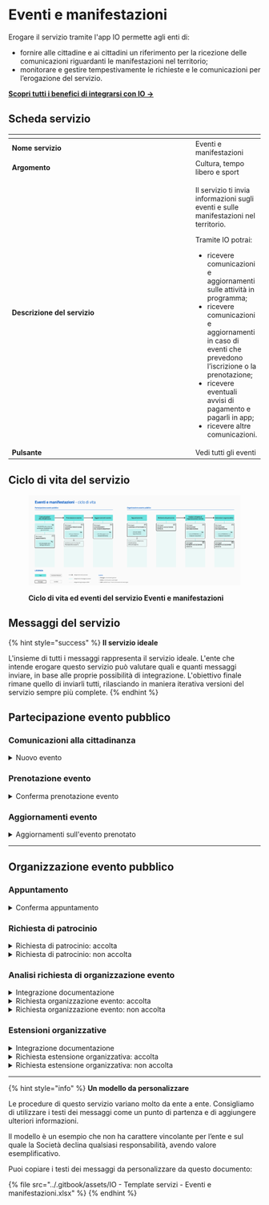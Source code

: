 # Eventi e manifestazioni

Erogare il servizio tramite l'app IO permette agli enti di:

* fornire alle cittadine e ai cittadini un riferimento per la ricezione delle comunicazioni riguardanti le manifestazioni nel territorio;
* monitorare e gestire tempestivamente le richieste e le comunicazioni per l’erogazione del servizio.

[**Scopri tutti i benefici di integrarsi con IO →** ](https://docs.pagopa.it/manuale-servizi/lapp-io/cose-io-e-qual-e-il-suo-obiettivo)

## Scheda servizio <a href="#scheda-servizio" id="scheda-servizio"></a>

<table data-header-hidden><thead><tr><th width="373"></th><th></th></tr></thead><tbody><tr><td><strong>Nome servizio</strong></td><td>Eventi e manifestazioni</td></tr><tr><td><strong>Argomento</strong></td><td>Cultura, tempo libero e sport</td></tr><tr><td><strong>Descrizione del servizio</strong></td><td><p>Il servizio ti invia informazioni sugli eventi e sulle manifestazioni nel territorio.</p><p></p><p>Tramite IO potrai:</p><ul><li>ricevere comunicazioni e aggiornamenti sulle attività in programma; </li><li>ricevere comunicazioni e aggiornamenti in caso di eventi che prevedono l’iscrizione o la prenotazione; </li><li>ricevere eventuali avvisi di pagamento e pagarli in app;</li><li>ricevere altre comunicazioni.</li></ul></td></tr><tr><td><strong>Pulsante</strong></td><td>Vedi tutti gli eventi</td></tr></tbody></table>

## Ciclo di vita del servizio

<figure><img src="../.gitbook/assets/image (12) (1).png" alt=""><figcaption><p><strong>Ciclo di vita ed eventi del servizio Eventi e manifestazioni</strong></p></figcaption></figure>

## Messaggi del servizio

{% hint style="success" %}
**Il servizio ideale**

L'insieme di tutti i messaggi rappresenta il servizio ideale. L'ente che intende erogare questo servizio può valutare quali e quanti messaggi inviare, in base alle proprie possibilità di integrazione. L'obiettivo finale rimane quello di inviarli tutti, rilasciando in maniera iterativa versioni del servizio sempre più complete.
{% endhint %}

## Partecipazione evento pubblico

### Comunicazioni alla cittadinanza

<details>

<summary>Nuovo evento</summary>

**🖋 Titolo del messaggio:** Nuovo evento

🗒 **Testo del messaggio**:&#x20;

Dal \<gg/mm/aaaa> al \<gg/mm/aaaa> / Il \<gg/mm/aaaa> si terrà l’evento \<nome evento>:

**Dove**: \<indirizzo>

**Orari**: \<orari evento>

Per ulteriori informazioni, \[visita questo sito]\(URL).

**🪄 Pulsante**: n/a

***

**Destinatari**: Tutti i cittadini che hanno manifestato interesse per nuovi eventi pubblici sul territorio.

**Quando inviarlo**: Quando mancano pochi giorni all’evento pubblico.

**User story**: Come cittadino voglio ricevere una notifica quando la data dell’evento pubblico è prossima.

</details>

### Prenotazione evento

<details>

<summary>Conferma prenotazione evento</summary>

:sparkles:<mark style="color:blue;">**Messaggio Premium**</mark> — Se hai un contratto Premium, ti consigliamo di configurare questo messaggio con promemoria Premium: i destinatari verranno avvisati dell‘avvicinarsi dell'evento tramite notifica push.

***

**🖋 Titolo del messaggio:** La tua prenotazione

**🗒 Testo del messaggio:**

Hai prenotato un posto per l’evento \<nome evento>.

**Dove**: \<indirizzo>

**Quando**: \<gg/mm/aaaa> alle \<hh:mm>

\[Inserire qui eventuali ulteriori dettagli per il cittadino utili per la partecipazione all’evento, da compilare a cura e responsabilità dell'ente]

Per ulteriori informazioni, \[visita questo sito]\(URL).

**🪄 Pulsante**: Disdici prenotazione

***

**Destinatari**: Tutti i cittadini che hanno prenotato un posto per un evento pubblico.

**Quando inviarlo**: Quando la prenotazione è confermata.

**User story**: Come cittadino voglio ricevere una conferma quando la prenotazione viene confermata dall’ente.

</details>

### Aggiornamenti evento

<details>

<summary>Aggiornamenti sull'evento prenotato</summary>

**🖋 Titolo del messaggio:** Aggiornamenti evento \<nome evento>

🗒 **Testo del messaggio:**

Ci sono aggiornamenti sull’evento \<nome evento>.

\[Inserire qui gli aggiornamenti sull’evento, da compilare a cura e responsabilità dell'ente]

Per ulteriori informazioni, \[visita questo sito]\(URL).

**🪄 Pulsante**: n/a

***

**Destinatari**: Tutti i cittadini che hanno prenotato la partecipazione ad un evento pubblico.

**Quando inviarlo**: Quando l’evento ha un aggiornamento da comunicare.

**User story**: Come cittadino voglio ricevere una notifica quando l’evento subisce un aggiornamento.

</details>

***

## Organizzazione evento pubblico

### Appuntamento

<details>

<summary>Conferma appuntamento</summary>

:sparkles:<mark style="color:blue;">**Messaggio Premium**</mark> — Se hai un contratto Premium, ti consigliamo di configurare questo messaggio con promemoria Premium: i destinatari verranno avvisati dell‘avvicinarsi dell'appuntamento tramite notifica push.

***

**🖋 Titolo del messaggio:** Il tuo appuntamento

🗒 **Testo del messaggio:**

Hai prenotato un appuntamento per \<oggetto dell’appuntamento>.

**Dove**: \<indirizzo>

**Quando**: \<gg/mm/aaaa> alle \<hh:mm>

Per ulteriori informazioni, (visita questo sito)\[URL].

**🪄 Pulsante**: Disdici appuntamento

***

**Destinatari**: Tutti i cittadini che hanno richiesto appuntamento per organizzare un evento pubblico.

**Quando inviarlo**: Quando l’appuntamento è confermato.

**User story**: Come cittadino voglio ricevere una conferma quando l’appuntamento viene confermato dall’ente.

</details>

### Richiesta di patrocinio

<details>

<summary>Richiesta di patrocinio: accolta</summary>

**🖋 Titolo del messaggio:** La tua richiesta di patrocinio è stata accolta

🗒 **Testo del messaggio:**

La tua richiesta di patrocinio per l’evento \<nome evento> è stata accolta.

Per ulteriori informazioni, \[visita questo sito]\(URL).

**🪄 Pulsante**: n/a

***

**Destinatari**: Tutti i cittadini che hanno aperto una pratica a proprio nome per richieste di patrocinio per evento pubblico.

**Quando inviarlo**: Quando l’ente accoglie la richiesta.

**User story**: Come cittadino voglio ricevere aggiornamenti sullo stato di avanzamento della mia richiesta.

</details>

<details>

<summary>Richiesta di patrocinio: non accolta</summary>

**🖋 Titolo del messaggio:** La tua richiesta di patrocinio non è stata accolta

🗒 **Testo del messaggio:**

La tua richiesta di patrocinio per l’evento \<nome evento> non è stata accolta.

Per ulteriori informazioni, \[visita questo sito]\(URL)

**🪄 Pulsante**: n/a

***

**Destinatari**: Tutti i cittadini che hanno aperto una pratica a proprio nome per richieste di patrocinio per evento pubblico.

**Quando inviarlo**: Quando l’ente non accoglie la richiesta.

**User story**: Come cittadino voglio ricevere aggiornamenti sullo stato di avanzamento della mia richiesta.

</details>

### Analisi richiesta di organizzazione evento

<details>

<summary>Integrazione documentazione</summary>

**🖋 Titolo del messaggio:** Richiesta di integrazione

🗒 **Testo del messaggio:**

Per elaborare la tua richiesta di \<oggetto della richiesta>, abbiamo bisogno di ricevere entro il \<gg/mm/aaaa> altri documenti.

Per aggiungere i documenti alla tua richiesta, \[visita questo sito]\(URL).

**🪄 Pulsante**: Aggiungi documenti

***

**Destinatari**: Tutti i cittadini che hanno aperta una pratica a proprio nome per richieste di competenza dell’Ufficio.

**Quando inviarlo**: Quando l’ente ha bisogno di ulteriori documenti per l’elaborazione della richiesta.

**User story**: Come cittadino voglio ricevere aggiornamenti sullo stato di avanzamento della mia richiesta.

</details>

<details>

<summary>Richiesta organizzazione evento: accolta</summary>

**🖋 Titolo del messaggio:** La tua richiesta è stata accolta

🗒 **Testo del messaggio:**

La tua richiesta di organizzazione per l’evento \<nome evento> è stata accolta.

Per ulteriori informazioni, \[visita questo sito]\(URL)

**🪄 Pulsante**: n/a

***

**Destinatari**: Tutti i cittadini che hanno aperto una pratica a proprio nome per organizzazione evento pubblico.

**Quando inviarlo**: Quando l’ente accoglie la richiesta.

**User story**: Come cittadino voglio ricevere aggiornamenti sullo stato di avanzamento della mia richiesta.

</details>

<details>

<summary>Richiesta organizzazione evento: non accolta</summary>

**🖋 Titolo del messaggio:** La tua richiesta non è stata accolta

🗒 **Testo del messaggio:**

La tua richiesta di organizzazione per l’evento \<nome evento> non è stata accolta.

Per ulteriori informazioni, \[visita questo sito]\(URL)

**🪄 Pulsante**: n/a

***

**Destinatari**: Tutti i cittadini che hanno aperto una pratica a proprio nome per orgnizzazione evento pubblico.

**Quando inviarlo**: Quando l’ente non accoglie la richiesta.

**User story**: Come cittadino voglio ricevere aggiornamenti sullo stato di avanzamento della mia richiesta.

</details>

### Estensioni organizzative

<details>

<summary>Integrazione documentazione</summary>

**🖋 Titolo del messaggio:** Richiesta documentazione aggiuntiva

🗒 **Testo del messaggio:**

Per elaborare la tua richiesta aggiuntiva di \<oggetto della richiesta>, abbiamo bisogno di ricevere entro il \<gg/mm/aaaa> altri documenti.

Per aggiungere i documenti alla tua richiesta, \[visita questo sito]\(URL).

**🪄 Pulsante**: Aggiungi documenti

***

**Destinatari**: Tutti i cittadini che hanno aperta una pratica a proprio nome per richieste di competenza dell’Ufficio.

**Quando inviarlo**: Quando l’ente ha bisogno di ulteriori documenti per l’elaborazione della richiesta.

**User story**: Come cittadino voglio ricevere aggiornamenti sullo stato di avanzamento della mia richiesta.

</details>

<details>

<summary>Richiesta estensione organizzativa: accolta</summary>

**🖋 Titolo del messaggio:** La tua richiesta aggiuntiva è stata accolta

🗒 **Testo del messaggio:**

La tua richiesta aggiuntiva di \<oggetto della richiesta> per l’evento \<nome evento> è stata accolta.

Per ulteriori informazioni, \[visita questo sito]\(URL)

**🪄 Pulsante**: n/a

***

**Destinatari**: Tutti i cittadini che hanno richiesto aggiunte organizzative al proprio evento.

**Quando inviarlo**: Quando l’ente accoglie la richiesta.

**User story**: Come cittadino voglio ricevere aggiornamenti sullo stato di avanzamento della mia richiesta.

</details>

<details>

<summary>Richiesta estensione organizzativa: non accolta</summary>

**🖋 Titolo del messaggio:** La tua richiesta aggiuntiva non è stata accolta

🗒 **Testo del messaggio:**

La tua richiesta aggiuntiva di \<oggetto della richiesta> per l’evento \<nome evento> non è stata accolta.

Per ulteriori informazioni, \[visita questo sito]\(URL)

**🪄 Pulsante**: n/a

***

**Destinatari**: Tutti i cittadini che hanno richiesto aggiunte organizzative al proprio evento.

**Quando inviarlo**: Quando l’ente non accoglie la richiesta.

**User story**: Come cittadino voglio ricevere aggiornamenti sullo stato di avanzamento della mia richiesta.

</details>

***

{% hint style="info" %}
**Un modello da personalizzare**

Le procedure di questo servizio variano molto da ente a ente. Consigliamo di utilizzare i testi dei messaggi come un punto di partenza e di aggiungere ulteriori informazioni.&#x20;

Il modello è un esempio che non ha carattere vincolante per l’ente e sul quale la Società declina qualsiasi responsabilità, avendo valore esemplificativo.

Puoi copiare i testi dei messaggi da personalizzare da questo documento:

{% file src="../.gitbook/assets/IO - Template servizi - Eventi e manifestazioni.xlsx" %}
{% endhint %}
